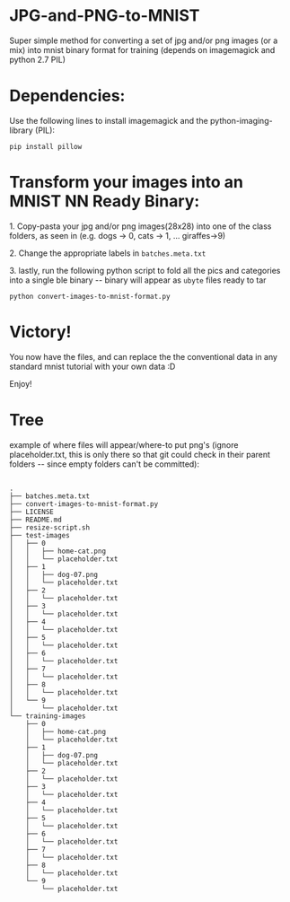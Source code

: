 # JPG-and-PNG-to-MNIST

Super simple method for converting a set of jpg and/or png images (or a mix) into mnist binary format for training (depends on imagemagick and python 2.7 PIL)

# Dependencies:

Use the following lines to install imagemagick and the python-imaging-library (PIL):

```Pillow
pip install pillow
```

# Transform your images into an MNIST NN Ready Binary:


1\. Copy-pasta your jpg and/or png images(28x28) into one of the class folders, as seen in  (e.g. dogs -> 0, cats -> 1, ... giraffes->9)

2\. Change the appropriate labels in `batches.meta.txt`

3\. lastly, run the following python script to fold all the pics and categories into a single ble binary -- binary will appear as `ubyte` files ready to tar

`python convert-images-to-mnist-format.py`


# Victory!

You now have the files, and can replace the the conventional data in any standard mnist tutorial with your own data :D

Enjoy!

# Tree

example of where files will appear/where-to put png's (ignore placeholder.txt, this is only there so that git could check in their parent folders -- since empty folders can't be committed):
```

.
├── batches.meta.txt
├── convert-images-to-mnist-format.py
├── LICENSE
├── README.md
├── resize-script.sh
├── test-images
│   ├── 0
│   │   ├── home-cat.png
│   │   └── placeholder.txt
│   ├── 1
│   │   ├── dog-07.png
│   │   └── placeholder.txt
│   ├── 2
│   │   └── placeholder.txt
│   ├── 3
│   │   └── placeholder.txt
│   ├── 4
│   │   └── placeholder.txt
│   ├── 5
│   │   └── placeholder.txt
│   ├── 6
│   │   └── placeholder.txt
│   ├── 7
│   │   └── placeholder.txt
│   ├── 8
│   │   └── placeholder.txt
│   └── 9
│       └── placeholder.txt
└── training-images
    ├── 0
    │   ├── home-cat.png
    │   └── placeholder.txt
    ├── 1
    │   ├── dog-07.png
    │   └── placeholder.txt
    ├── 2
    │   └── placeholder.txt
    ├── 3
    │   └── placeholder.txt
    ├── 4
    │   └── placeholder.txt
    ├── 5
    │   └── placeholder.txt
    ├── 6
    │   └── placeholder.txt
    ├── 7
    │   └── placeholder.txt
    ├── 8
    │   └── placeholder.txt
    └── 9
        └── placeholder.txt
```
